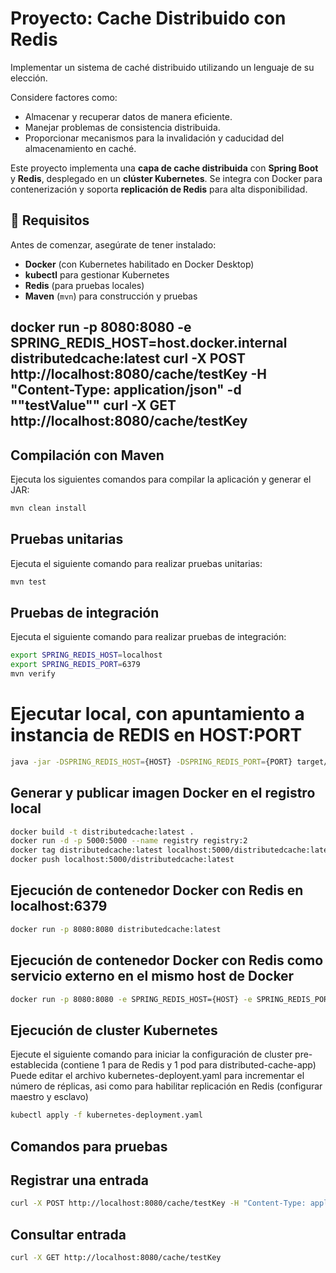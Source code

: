 # Proyecto: Cache Distribuido con Redis 

Implementar un sistema de caché distribuido utilizando un lenguaje de su elección.

Considere factores como:
  - Almacenar y recuperar datos de manera eficiente.
  - Manejar problemas de consistencia distribuida.
  - Proporcionar mecanismos para la invalidación y caducidad del almacenamiento en caché.

Este proyecto implementa una **capa de cache distribuida** con **Spring Boot** y **Redis**, desplegado en un **clúster Kubernetes**. Se integra con Docker para contenerización y soporta **replicación de Redis** para alta disponibilidad.  

## 📌 Requisitos
Antes de comenzar, asegúrate de tener instalado:
- **Docker** (con Kubernetes habilitado en Docker Desktop)
- **kubectl** para gestionar Kubernetes
- **Redis** (para pruebas locales)
- **Maven** (`mvn`) para construcción y pruebas

docker run -p 8080:8080 -e SPRING_REDIS_HOST=host.docker.internal distributedcache:latest
curl -X POST http://localhost:8080/cache/testKey -H "Content-Type: application/json" -d "\"testValue\""
curl -X GET http://localhost:8080/cache/testKey
---

## Compilación con Maven
Ejecuta los siguientes comandos para compilar la aplicación y generar el JAR:
```sh
mvn clean install
```

## Pruebas unitarias
Ejecuta el siguiente comando para realizar pruebas unitarias:
```sh
mvn test
```

## Pruebas de integración
Ejecuta el siguiente comando para realizar pruebas de integración:
```sh
export SPRING_REDIS_HOST=localhost
export SPRING_REDIS_PORT=6379
mvn verify
```

# Ejecutar local, con apuntamiento a instancia de REDIS en HOST:PORT
```sh
java -jar -DSPRING_REDIS_HOST={HOST} -DSPRING_REDIS_PORT={PORT} target/distributedcache-0.0.1-SNAPSHOT.jar
```

## Generar y publicar imagen Docker en el registro local
```sh
docker build -t distributedcache:latest .
docker run -d -p 5000:5000 --name registry registry:2
docker tag distributedcache:latest localhost:5000/distributedcache:latest
docker push localhost:5000/distributedcache:latest
```

## Ejecución de contenedor Docker con Redis en localhost:6379

```sh
docker run -p 8080:8080 distributedcache:latest
```

## Ejecución de contenedor Docker con Redis como servicio externo en el mismo host de Docker
```sh
docker run -p 8080:8080 -e SPRING_REDIS_HOST={HOST} -e SPRING_REDIS_PORT={PORT} distributedcache:latest
```

## Ejecución de cluster Kubernetes
Ejecute el siguiente comando para iniciar la configuración de cluster pre-establecida (contiene 1 para de Redis y 1 pod para distributed-cache-app)
Puede editar el archivo kubernetes-deployent.yaml para incrementar el número de réplicas, asi como para habilitar replicación en Redis (configurar maestro y esclavo)  
```sh
kubectl apply -f kubernetes-deployment.yaml
```

## Comandos para pruebas

## Registrar una entrada
```sh
curl -X POST http://localhost:8080/cache/testKey -H "Content-Type: application/json" -d "\"testValue\""}}
```

## Consultar entrada
```sh
curl -X GET http://localhost:8080/cache/testKey
```